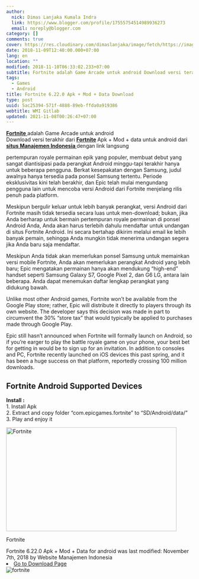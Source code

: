 ```yaml
---
author:
  nick: Dimas Lanjaka Kumala Indra
  link: https://www.blogger.com/profile/17555754514989936273
  email: noreply@blogger.com
category: []
comments: true
cover: https://res.cloudinary.com/dimaslanjaka/image/fetch/https://image.revdl.com/2018/fortnite-1.jpg
date: 2018-11-09T12:40:00.000+07:00
lang: en
location: ""
modified: 2018-11-10T06:33:02.233+07:00
subtitle: Fortnite adalah Game Arcade untuk android Download versi terakhir dari
tags:
  - Games
  - Android
title: Fortnite 6.22.0 Apk + Mod + Data Download
type: post
uuid: 5ac25394-571f-4888-89eb-ffda0a919386
webtitle: WMI Gitlab
updated: 2021-11-08T00:26:47+07:00
---
```


<div>    <p>        <a href="https://web-manajemen.blogspot.com/">            <strong>Fortnite</strong>        </a>        adalah Game Arcade untuk android         <br>        Download versi terakhir dari         <strong>            <a href="https://web-manajemen.blogspot.com/"> Fortnite</a>        </strong>        Apk + Mod + data untuk android dari         <strong>            <a href="https://web-manajemen.blogspot.com/">                situs Manajemen Indonesia             </a>        </strong>        dengan link langsung     </p>    <p>        pertempuran royale permainan epik yang populer, membuat debut yang         sangat diantisipasi pada perangkat Android minggu-tapi terakhir hanya         untuk beberapa pengguna. Berkat kesepakatan dengan Samsung, judul         awalnya hanya tersedia pada ponsel Samsung tertentu. Periode         eksklusivitas kini telah berakhir, dan Epic telah mulai mengundang         pengguna lain untuk mencoba versi Android dari Fortnite menjelang rilis         penuh pada platform.     </p>    <p>        Meskipun bergulir keluar untuk lebih banyak perangkat, versi Android         dari Fortnite masih tidak tersedia secara luas untuk men-download;         bukan, jika Anda berharap untuk bermain pertempuran royale permainan di         ponsel Android Anda, Anda akan harus terlebih dahulu mendaftar untuk         undangan di situs Fortnite Android. Ini secara bertahap dikirim melalui         email ke lebih banyak pemain, sehingga Anda mungkin tidak menerima         undangan segera jika Anda baru saja mendaftar.     </p>    <p>        Meskipun Anda tidak akan memerlukan ponsel Samsung untuk memainkan         versi mobile Fortnite, Anda akan memerlukan perangkat Android yang         lebih baru; Epic mengatakan permainan hanya akan mendukung “high-end”         handset seperti Samsung Galaxy S7, Google Pixel 2, dan G6 LG, antara         lain beberapa. Anda dapat menemukan daftar lengkap perangkat yang         didukung bawah.     </p>    <p>        Unlike most other Android games, Fortnite won’t be available from the         Google Play store; rather, Epic will distribute it directly to players         through its own website. The developer says this decision was made in         part to circumvent the 30% “store tax” that would typically be applied         to purchases made through Google Play.     </p>    <p>        Epic still hasn’t announced when Fortnite will formally launch on         Android, so if you’re earger to play the battle royale game on your         phone, your best bet for getting in would be to sign up for an         invitation. In addition to consoles and PC, Fortnite recently launched         on iOS devices this past spring, and it has been a huge success on that         platform, reportedly crossing 100 million downloads.     </p>    <h2>        Fortnite Android Supported Devices     </h2>    <p>        <strong>Install :</strong>        <br>        1. Install Apk         <br>        2. Extract and copy folder “com.epicgames.fortnite” to         “SD/Android/data/”         <br>        3. Play and enjoy it     </p>    <div>        <a href="https://web-manajemen.blogspot.com/">            <img alt="Fortnite" width="460" height="280" src="https://res.cloudinary.com/dimaslanjaka/image/fetch/https://image.revdl.com/2018/fortnite-1.jpg">        </a>        <p>            Fortnite         </p>    </div>    <div>        Fortnite 6.22.0 Apk + Mod + Data for android was last modified:         November 7th, 2018 by Website Manajemen Indonesia     </div>    <div>    </div></div><a href="https://dimaslanjaka-storage.000webhostapp.com/revdl.php?download&amp;path=/fortnite-apk-data-download2.html/" target="_blank" rel="noopener noreferer nofollow">    <li>        Go to Download Page     </li></a><img src="https://imgdb.net/images/4328.png" title="fortnite" alt="fortnite"><script>document.querySelectorAll("pre,code");
  pretext.forEach(function (el) {
    el.classList.toggle("notranslate", true);
  });</script>